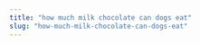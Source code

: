 ```yaml
---
title: "how much milk chocolate can dogs eat"
slug: "how-much-milk-chocolate-can-dogs-eat"
---
```


